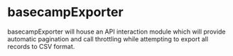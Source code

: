 # basecampExporter
basecampExporter will house an API interaction module which will provide automatic pagination and call throttling while attempting to export all records to CSV format.
